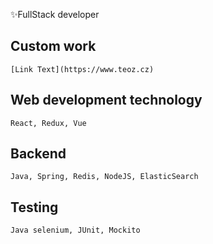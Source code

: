 ✨FullStack developer

<!---
Kryten2X4B-523P/Kryten2X4B-523P is a ✨ special ✨ repository because its `README.md` (this file) appears on your GitHub profile.
You can click the Preview link to take a look at your changes.
--->
## Custom work
```
[Link Text](https://www.teoz.cz)

```
## Web development technology 
```
React, Redux, Vue
```
## Backend
```
Java, Spring, Redis, NodeJS, ElasticSearch
```
## Testing
```
Java selenium, JUnit, Mockito
```
